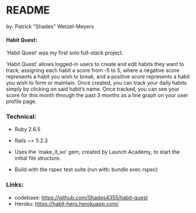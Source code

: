 # README
 by: Patrick "Shades" Wetzel-Meyers

#### Habit Quest:
‘Habit Quest’ was my first solo full-stack project. 

‘Habit Quest’ allows logged-in users to create and edit habits they want to track; assigning each habit a score from -5 to 5, where a negative score represents a habit you wish to break, and a positive score represents a habit you wish to form or maintain. Once created, you can track your daily habits simply by clicking on said habit’s name. Once tracked, you can see your score for this month through the past 3 months as a line graph on your user profile page.

### Technical:
* Ruby 2.6.5

* Rails ~> 5.2.3

* Uses the 'make_it_so' gem, created by Launch Academy, to start the initial file structure.

* Build with the rspec test suite
(run with: bundle exec rspec)

### Links:
* codebase: https://github.com/Shades4355/habit-quest
* Heroku: https://habit-hero.herokuapp.com/
